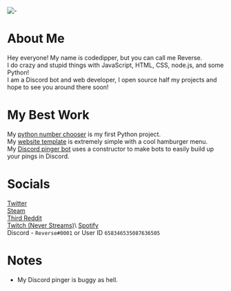 ![-](https://i.imgur.com/iIFL3qi.png)
# About Me
Hey everyone! My name is codedipper, but you can call me Reverse.\
I do crazy and stupid things with JavaScript, HTML, CSS, node.js, and some Python!\
I am a Discord bot and web developer, I open source half my projects and hope to see you around there soon!
# My Best Work
My [python number chooser](https://github.com/codedipper/python-number-chooser) is my first Python project.\
My [website template](https://github.com/codedipper/js-website-template) is extremely simple with a cool hamburger menu.\
My [Discord pinger bot](https://github.com/codedipper/auto-pinger-dev) uses a constructor to make bots to easily build up your pings in Discord.
# Socials
[Twitter](https://twitter.com/Gemma_The_Cat)\
[Steam](https://steamcommunity.com/id/9809897752)\
[Third Reddit](https://www.reddit.com/user/IHopeIDontLoseThis)\
[Twitch (Never Streams)](https://www.twitch.tv/clownfishqueen_)\
[Spotify](https://open.spotify.com/user/re7masnzjevm9swfr7yfe27k4)\
Discord - `Reverse#0001` or User ID `658346535087636505`
# Notes
- My Discord pinger is buggy as hell.
